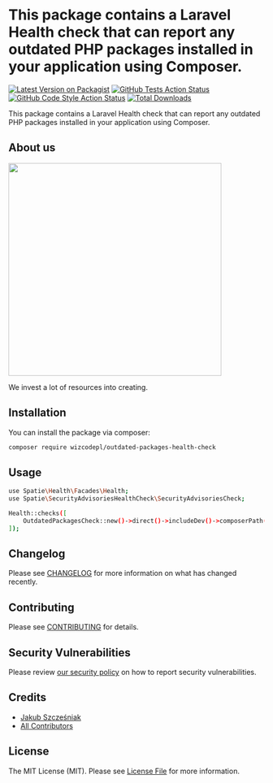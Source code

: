 # This package contains a Laravel Health check that can report any outdated PHP packages installed in your application using Composer.

[![Latest Version on Packagist](https://img.shields.io/packagist/v/wizcodepl/outdated-packages-health-check.svg?style=flat-square)](https://packagist.org/packages/wizcodepl/outdated-packages-health-check)
[![GitHub Tests Action Status](https://img.shields.io/github/actions/workflow/status/wizcodepl/outdated-packages-health-check/run-tests.yml?branch=main&label=tests&style=flat-square)](https://github.com/wizcodepl/outdated-packages-health-check/actions?query=workflow%3Arun-tests+branch%3Amain)
[![GitHub Code Style Action Status](https://img.shields.io/github/actions/workflow/status/wizcodepl/outdated-packages-health-check/fix-php-code-style-issues.yml?branch=main&label=code%20style&style=flat-square)](https://github.com/wizcodepl/outdated-packages-health-check/actions?query=workflow%3A"Fix+PHP+code+style+issues"+branch%3Amain)
[![Total Downloads](https://img.shields.io/packagist/dt/wizcodepl/outdated-packages-health-check.svg?style=flat-square)](https://packagist.org/packages/wizcodepl/outdated-packages-health-check)


This package contains a Laravel Health check that can report any outdated PHP packages installed in your application using Composer.

## About us

[<img src="https://github-ads.s3.eu-central-1.amazonaws.com/outdated-packages-health-check.jpg?t=1" width="419px" />](https://spatie.be/github-ad-click/outdated-packages-health-check)

We invest a lot of resources into creating.

## Installation

You can install the package via composer:

```bash
composer require wizcodepl/outdated-packages-health-check
```

## Usage

```bash
use Spatie\Health\Facades\Health;
use Spatie\SecurityAdvisoriesHealthCheck\SecurityAdvisoriesCheck;

Health::checks([
    OutdatedPackagesCheck::new()->direct()->includeDev()->composerPath('/path/to/composer.json'),
]);
```

## Changelog

Please see [CHANGELOG](CHANGELOG.md) for more information on what has changed recently.

## Contributing

Please see [CONTRIBUTING](CONTRIBUTING.md) for details.

## Security Vulnerabilities

Please review [our security policy](../../security/policy) on how to report security vulnerabilities.

## Credits

- [Jakub Szcześniak](https://github.com/:jakub-wizcode)
- [All Contributors](../../contributors)

## License

The MIT License (MIT). Please see [License File](LICENSE.md) for more information.
